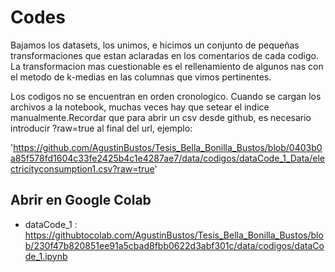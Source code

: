 # Codes
Bajamos los datasets, los unimos, e hicimos un conjunto de pequeñas transformaciones que estan aclaradas en los comentarios de cada codigo. 
La transformacion mas cuestionable es el rellenamiento de algunos nas con el metodo de k-medias en las columnas que vimos pertinentes.

Los codigos no se encuentran en orden cronologico. Cuando se cargan los archivos a la notebook, muchas veces hay que setear el indice manualmente.Recordar que
para abrir un csv desde github, es necesario introducir ?raw=true al final del url, ejemplo:

'https://github.com/AgustinBustos/Tesis_Bella_Bonilla_Bustos/blob/0403b0a85f578fd1604c33fe2425b4c1e4287ae7/data/codigos/dataCode_1_Data/electricityconsumption1.csv?raw=true'

## Abrir en Google Colab

* dataCode_1 : https://githubtocolab.com/AgustinBustos/Tesis_Bella_Bonilla_Bustos/blob/230f47b820851ee91a5cbad8fbb0622d3abf301c/data/codigos/dataCode_1.ipynb


